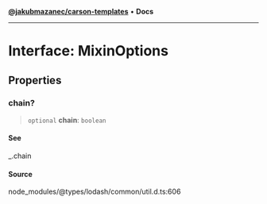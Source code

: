 [**@jakubmazanec/carson-templates**](../../../README.md) • **Docs**

---

# Interface: MixinOptions

## Properties

### chain?

> `optional` **chain**: `boolean`

#### See

\_.chain

#### Source

node_modules/@types/lodash/common/util.d.ts:606
